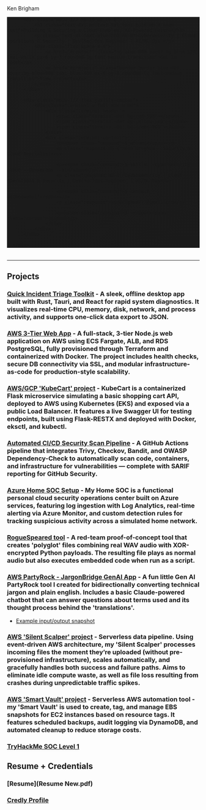 <head>
  <script src="https://cdn.tailwindcss.com"></script>
  <link rel="stylesheet" href="https://cdnjs.cloudflare.com/ajax/libs/font-awesome/6.4.0/css/all.min.css">
</head>

<style>
    .cyber-gradient {
        background: linear-gradient(135deg, #1c1c1c 0%, #1b1b1b 50%, #1a1a1a 100%);
    }
    .neon-text {
        text-shadow: 0 0 5px #3b82f6, 0 0 10px #3b82f6;
    }
    .card-hover {
        transition: all 0.3s ease;
    }
    .card-hover:hover {
        transform: translateY(-5px);
        box-shadow: 0 10px 25px rgba(59, 130, 246, 0.3);
    }
    .terminal {
        background-color: #0f172a;
        border-radius: 8px;
        font-family: 'Courier New', monospace;
        position: relative;
    }
    .terminal-header {
        background-color: #1e293b;
        border-top-left-radius: 8px;
        border-top-right-radius: 8px;
        padding: 8px 15px;
    }
    .terminal-dot {
        width: 12px;
        height: 12px;
        border-radius: 50%;
        display: inline-block;
        margin-right: 6px;
    }
    .terminal-content {
        padding: 20px;
        color: #e2e8f0;
        font-size: 14px;
        line-height: 1.6;
    }
    .command {
        color: #10b981;
    }
    .response {
        color: #e2e8f0;
    }
    .cursor {
        display: inline-block;
        width: 10px;
        height: 18px;
        background-color: #e2e8f0;
        animation: blink 1s infinite;
    }
    @keyframes blink {
        0%, 100% { opacity: 1; }
        50% { opacity: 0; }
    }
    .hexagon {
        clip-path: polygon(50% 0%, 100% 25%, 100% 75%, 50% 100%, 0% 75%, 0% 25%);
    }
</style>

<!-- Wrapper div to isolate HTML from the rest of Markdown -->
<div style="margin-bottom: 2rem;">

  <!-- Name Header (Centered) -->
  <div class="flex items-center justify-center space-x-2 mb-8">
    <i class="fas fa-shield-halved text-blue-400 text-3xl"></i>
    <span class="text-3xl font-bold text-blue-300">Ken Brigham</span>
  </div>

  <!-- Hero Section -->
  <section class="cyber-gradient py-20 px-6 rounded-lg">
      <div class="container mx-auto flex flex-col md:flex-row items-center">

          <div class="md:w-1/2 mb-10 md:mb-0">
              <h1 class="text-4xl md:text-5xl font-bold mb-4 neon-text">Building & Securing a Cloud-Enabled, AI-Powered Future</h1>
              <p class="text-xl text-blue-200 mb-8">Cybersecurity | Cloud Operations & Security | Dev(Sec)Ops Engineer | AI/ML Ops </p>
              <div class="flex space-x-4">
                  <a href="#contact" class="bg-blue-600 hover:bg-blue-500 text-white px-6 py-3 rounded-lg font-medium transition">Get In Touch</a>
                  <a href="#projects" class="border border-blue-400 hover:bg-blue-900 text-blue-400 px-6 py-3 rounded-lg font-medium transition">View Projects</a>
              </div>
          </div>

          <div class="md:w-1/2 flex justify-center">
              <div class="terminal w-full max-w-md">
                  <div class="terminal-header">
                      <span class="terminal-dot bg-red-500"></span>
                      <span class="terminal-dot bg-yellow-500"></span>
                      <span class="terminal-dot bg-green-500"></span>
                  </div>
                  <div class="terminal-content">
                      <p><span class="command">$ whoami</span></p>
                      <p class="response mb-4">Ken Brigham - Security & Cloud Specialist</p>

                      <p><span class="command">$ skills --cybersecurity --cloud --devsecops --ai</span></p>
                      <p class="response mb-4">Cybersecurity | Cloud Operations & Security | Dev(Sec)Ops Engineer | AI/ML Ops</p>

                      <p><span class="command">$ contact --method=email</span></p>
                      <p class="response">kenbrigham777@gmail.com</p>

                      <p><span class="command">$ _</span><span class="cursor"></span></p>
                  </div>
              </div>
          </div>

      </div>
  </section>

</div>

---

## Projects

### [Quick Incident Triage Toolkit](https://github.com/KenB773/QuickIncidentTriageToolkit) - A sleek, offline desktop app built with Rust, Tauri, and React for rapid system diagnostics. It visualizes real-time CPU, memory, disk, network, and process activity, and supports one-click data export to JSON.

### [AWS 3-Tier Web App](3TierWebAppProj.md) - A full-stack, 3-tier Node.js web application on AWS using ECS Fargate, ALB, and RDS PostgreSQL, fully provisioned through Terraform and containerized with Docker. The project includes health checks, secure DB connectivity via SSL, and modular infrastructure-as-code for production-style scalability.

### [AWS/GCP 'KubeCart' project](KubeCartProj.md) - KubeCart is a containerized Flask microservice simulating a basic shopping cart API, deployed to AWS using Kubernetes (EKS) and exposed via a public Load Balancer. It features a live Swagger UI for testing endpoints, built using Flask-RESTX and deployed with Docker, eksctl, and kubectl.

### [Automated CI/CD Security Scan Pipeline](https://github.com/KenB773/SecurityScanPipeline) - A GitHub Actions pipeline that integrates Trivy, Checkov, Bandit, and OWASP Dependency-Check to automatically scan code, containers, and infrastructure for vulnerabilities — complete with SARIF reporting for GitHub Security.

### [Azure Home SOC Setup](homesoc.md) - My Home SOC is a functional personal cloud security operations center built on Azure services, featuring log ingestion with Log Analytics, real-time alerting via Azure Monitor, and custom detection rules for tracking suspicious activity across a simulated home network.

### [RogueSpeared tool](https://github.com/KenB773/RogueSpeared) - A red-team proof-of-concept tool that creates 'polyglot' files combining real WAV audio with XOR-encrypted Python payloads. The resulting file plays as normal audio but also executes embedded code when run as a script.

### [AWS PartyRock - JargonBridge GenAI App](https://partyrock.aws/u/KenB7/1nIRFrtOV/JargonBridge) - A fun little Gen AI PartyRock tool I created for bidirectionally converting technical jargon and plain english. Includes a basic Claude-powered chatbot that can answer questions about terms used and its thought process behind the 'translations'.
-  [Example input/output snapshot](https://partyrock.aws/u/KenB7/1nIRFrtOV/JargonBridge/snapshot/jHsfSVHf4)

### [AWS 'Silent Scalper' project](SilentScalperProj.md) - Serverless data pipeline. Using event-driven AWS architecture, my 'Silent Scalper' processes incoming files the moment they’re uploaded (without pre-provisioned infrastructure), scales automatically, and gracefully handles both success and failure paths. Aims to eliminate idle compute waste, as well as file loss resulting from crashes during unpredictable traffic spikes.

### [AWS 'Smart Vault' project](SmartVaultProj.md) - Serverless AWS automation tool - my 'Smart Vault' is used to create, tag, and manage EBS snapshots for EC2 instances based on resource tags. It features scheduled backups, audit logging via DynamoDB, and automated cleanup to reduce storage costs.

### [TryHackMe SOC Level 1](thmsoclevel1.md)

## Resume + Credentials
### [Resume](Resume New.pdf)
### [Credly Profile](https://www.credly.com/users/mackenzie-brigham)


